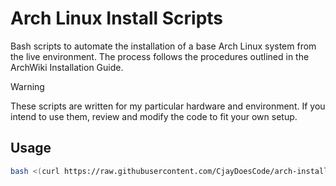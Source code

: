 # Arch Linux Install Scripts

Bash scripts to automate the installation of a base Arch Linux system from the live environment. The process follows the procedures outlined in the ArchWiki Installation Guide.

> [!WARNING]
> These scripts are written for my particular hardware and environment. If you intend to use them, review and modify the code to fit your own setup.

## Usage

```bash
bash <(curl https://raw.githubusercontent.com/CjayDoesCode/arch-install-scripts/main/install.sh)
```
